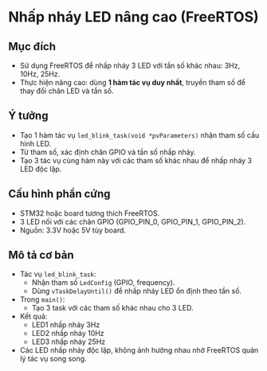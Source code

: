 # Nhấp nháy LED nâng cao (FreeRTOS)

## Mục đích
- Sử dụng FreeRTOS để nhấp nháy 3 LED với tần số khác nhau: 3Hz, 10Hz, 25Hz.  
- Thực hiện nâng cao: dùng **1 hàm tác vụ duy nhất**, truyền tham số để thay đổi chân LED và tần số.

## Ý tưởng
- Tạo 1 hàm tác vụ `led_blink_task(void *pvParameters)` nhận tham số cấu hình LED.  
- Từ tham số, xác định chân GPIO và tần số nhấp nháy.  
- Tạo 3 tác vụ cùng hàm này với các tham số khác nhau để nhấp nháy 3 LED độc lập.

## Cấu hình phần cứng
- STM32 hoặc board tương thích FreeRTOS.  
- 3 LED nối với các chân GPIO (GPIO_PIN_0, GPIO_PIN_1, GPIO_PIN_2).  
- Nguồn: 3.3V hoặc 5V tùy board.

## Mô tả cơ bản
- Tác vụ `led_blink_task`:
  - Nhận tham số `LedConfig` (GPIO, frequency).  
  - Dùng `vTaskDelayUntil()` để nhấp nháy LED ổn định theo tần số.
- Trong `main()`:
  - Tạo 3 task với các tham số khác nhau cho 3 LED.
- Kết quả:  
  - LED1 nhấp nháy 3Hz  
  - LED2 nhấp nháy 10Hz  
  - LED3 nhấp nháy 25Hz  
- Các LED nhấp nháy độc lập, không ảnh hưởng nhau nhờ FreeRTOS quản lý tác vụ song song.
